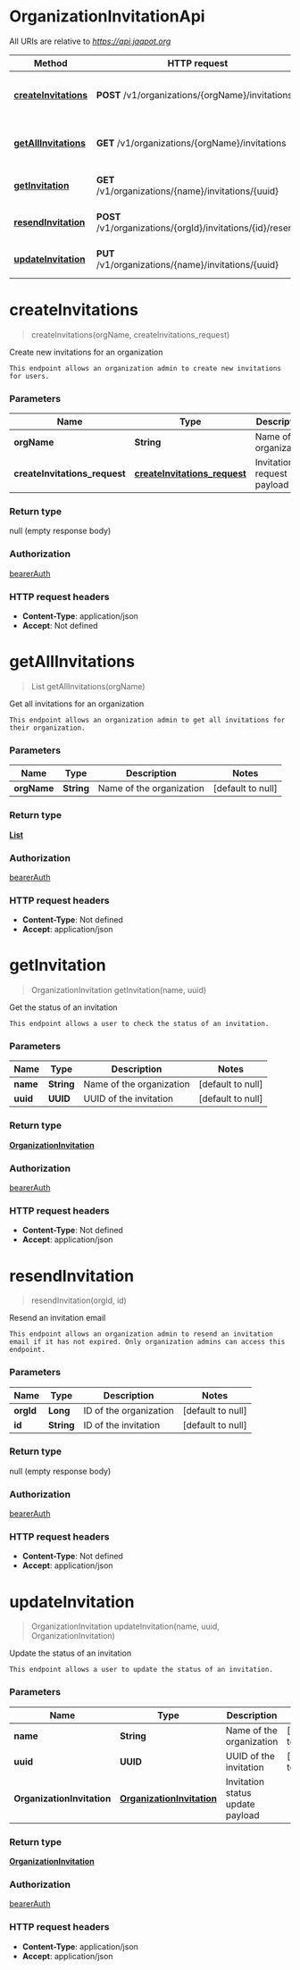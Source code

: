 # OrganizationInvitationApi

All URIs are relative to *https://api.jaqpot.org*

| Method | HTTP request | Description |
|------------- | ------------- | -------------|
| [**createInvitations**](OrganizationInvitationApi.md#createInvitations) | **POST** /v1/organizations/{orgName}/invitations | Create new invitations for an organization |
| [**getAllInvitations**](OrganizationInvitationApi.md#getAllInvitations) | **GET** /v1/organizations/{orgName}/invitations | Get all invitations for an organization |
| [**getInvitation**](OrganizationInvitationApi.md#getInvitation) | **GET** /v1/organizations/{name}/invitations/{uuid} | Get the status of an invitation |
| [**resendInvitation**](OrganizationInvitationApi.md#resendInvitation) | **POST** /v1/organizations/{orgId}/invitations/{id}/resend | Resend an invitation email |
| [**updateInvitation**](OrganizationInvitationApi.md#updateInvitation) | **PUT** /v1/organizations/{name}/invitations/{uuid} | Update the status of an invitation |


<a name="createInvitations"></a>
# **createInvitations**
> createInvitations(orgName, createInvitations\_request)

Create new invitations for an organization

    This endpoint allows an organization admin to create new invitations for users.

### Parameters

|Name | Type | Description  | Notes |
|------------- | ------------- | ------------- | -------------|
| **orgName** | **String**| Name of the organization | [default to null] |
| **createInvitations\_request** | [**createInvitations_request**](../Models/createInvitations_request.md)| Invitation request payload | |

### Return type

null (empty response body)

### Authorization

[bearerAuth](../README.md#bearerAuth)

### HTTP request headers

- **Content-Type**: application/json
- **Accept**: Not defined

<a name="getAllInvitations"></a>
# **getAllInvitations**
> List getAllInvitations(orgName)

Get all invitations for an organization

    This endpoint allows an organization admin to get all invitations for their organization.

### Parameters

|Name | Type | Description  | Notes |
|------------- | ------------- | ------------- | -------------|
| **orgName** | **String**| Name of the organization | [default to null] |

### Return type

[**List**](../Models/OrganizationInvitation.md)

### Authorization

[bearerAuth](../README.md#bearerAuth)

### HTTP request headers

- **Content-Type**: Not defined
- **Accept**: application/json

<a name="getInvitation"></a>
# **getInvitation**
> OrganizationInvitation getInvitation(name, uuid)

Get the status of an invitation

    This endpoint allows a user to check the status of an invitation.

### Parameters

|Name | Type | Description  | Notes |
|------------- | ------------- | ------------- | -------------|
| **name** | **String**| Name of the organization | [default to null] |
| **uuid** | **UUID**| UUID of the invitation | [default to null] |

### Return type

[**OrganizationInvitation**](../Models/OrganizationInvitation.md)

### Authorization

[bearerAuth](../README.md#bearerAuth)

### HTTP request headers

- **Content-Type**: Not defined
- **Accept**: application/json

<a name="resendInvitation"></a>
# **resendInvitation**
> resendInvitation(orgId, id)

Resend an invitation email

    This endpoint allows an organization admin to resend an invitation email if it has not expired. Only organization admins can access this endpoint.

### Parameters

|Name | Type | Description  | Notes |
|------------- | ------------- | ------------- | -------------|
| **orgId** | **Long**| ID of the organization | [default to null] |
| **id** | **String**| ID of the invitation | [default to null] |

### Return type

null (empty response body)

### Authorization

[bearerAuth](../README.md#bearerAuth)

### HTTP request headers

- **Content-Type**: Not defined
- **Accept**: application/json

<a name="updateInvitation"></a>
# **updateInvitation**
> OrganizationInvitation updateInvitation(name, uuid, OrganizationInvitation)

Update the status of an invitation

    This endpoint allows a user to update the status of an invitation.

### Parameters

|Name | Type | Description  | Notes |
|------------- | ------------- | ------------- | -------------|
| **name** | **String**| Name of the organization | [default to null] |
| **uuid** | **UUID**| UUID of the invitation | [default to null] |
| **OrganizationInvitation** | [**OrganizationInvitation**](../Models/OrganizationInvitation.md)| Invitation status update payload | |

### Return type

[**OrganizationInvitation**](../Models/OrganizationInvitation.md)

### Authorization

[bearerAuth](../README.md#bearerAuth)

### HTTP request headers

- **Content-Type**: application/json
- **Accept**: application/json

